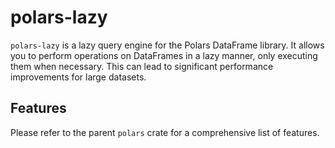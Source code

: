 # polars-lazy

`polars-lazy` is a lazy query engine for the Polars DataFrame library. It allows you to perform operations on DataFrames in a lazy manner, only executing them when necessary. This can lead to significant performance improvements for large datasets.

## Features
Please refer to the parent `polars` crate for a comprehensive list of features.